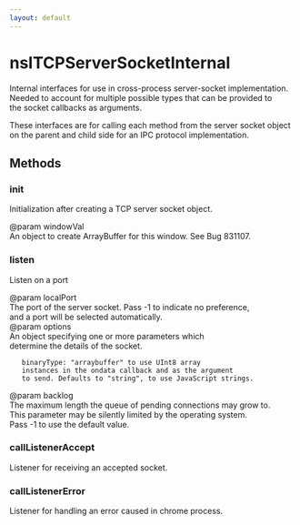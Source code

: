 ```yaml
---
layout: default
---
```


# nsITCPServerSocketInternal #
  
Internal interfaces for use in cross-process server-socket implementation.  
Needed to account for multiple possible types that can be provided to  
the socket callbacks as arguments.  
  
These interfaces are for calling each method from the server socket object  
on the parent and child side for an IPC protocol implementation.  
  

## Methods ##

### init ###
  
Initialization after creating a TCP server socket object.  
  
@param windowVal  
       An object to create ArrayBuffer for this window. See Bug 831107.  
  

### listen ###
   
Listen on a port  
  
@param localPort   
       The port of the server socket. Pass -1 to indicate no preference,  
       and a port will be selected automatically.  
@param options   
       An object specifying one or more parameters which  
       determine the details of the socket.  
  
       binaryType: "arraybuffer" to use UInt8 array  
       instances in the ondata callback and as the argument  
       to send. Defaults to "string", to use JavaScript strings.  
@param backlog   
       The maximum length the queue of pending connections may grow to.  
       This parameter may be silently limited by the operating system.  
       Pass -1 to use the default value.  
  

### callListenerAccept ###
  
Listener for receiving an accepted socket.  
  

### callListenerError ###
  
Listener for handling an error caused in chrome process.  
  
